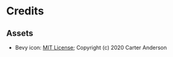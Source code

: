 # Credits

## Assets

* Bevy icon: [MIT License](licenses/Bevy_MIT_License.md); Copyright (c) 2020 Carter Anderson
